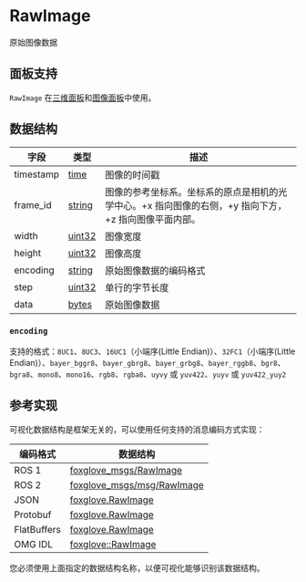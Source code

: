 # RawImage

原始图像数据

## 面板支持

`RawImage` 在[三维面板](../panel/2-3d-panel)和[图像面板](../panel/image-panel)中使用。

## 数据结构

| 字段 | 类型 | 描述 |
| --- | --- | --- |
| timestamp | [time](/) | 图像的时间戳 |
| frame_id | [string](/) | 图像的参考坐标系。坐标系的原点是相机的光学中心。+x 指向图像的右侧，+y 指向下方，+z 指向图像平面内部。 |
| width | [uint32](/) | 图像宽度 |
| height | [uint32](/) | 图像高度 |
| encoding | [string](/) | 原始图像数据的编码格式 |
| step | [uint32](/) | 单行的字节长度 |
| data | [bytes](/) | 原始图像数据 |

### `encoding`

支持的格式：`8UC1`、`8UC3`、`16UC1`（小端序(Little Endian)）、`32FC1`（小端序(Little Endian)）、`bayer_bggr8`、`bayer_gbrg8`、`bayer_grbg8`、`bayer_rggb8`、`bgr8`、`bgra8`、`mono8`、`mono16`、`rgb8`、`rgba8`、`uyvy` 或 `yuv422`、`yuyv` 或 `yuv422_yuy2`

## 参考实现

可视化数据结构是框架无关的，可以使用任何支持的消息编码方式实现：

| 编码格式    | 数据结构                                                                                                        |
| ----------- | ------------------------------------------------------------------------------------------------------------- |
| ROS 1       | [foxglove_msgs/RawImage](https://github.com/foxglove/foxglove-sdk/blob/main/schemas/ros1/RawImage.msg)       |
| ROS 2       | [foxglove_msgs/msg/RawImage](https://github.com/foxglove/foxglove-sdk/blob/main/schemas/ros2/RawImage.msg)   |
| JSON        | [foxglove.RawImage](https://github.com/foxglove/foxglove-sdk/blob/main/schemas/jsonschema/RawImage.json)      |
| Protobuf    | [foxglove.RawImage](https://github.com/foxglove/foxglove-sdk/blob/main/schemas/proto/foxglove/RawImage.proto) |
| FlatBuffers | [foxglove.RawImage](https://github.com/foxglove/foxglove-sdk/blob/main/schemas/flatbuffer/RawImage.fbs)       |
| OMG IDL     | [foxglove::RawImage](https://github.com/foxglove/foxglove-sdk/blob/main/schemas/omgidl/foxglove/RawImage.idl) |

您必须使用上面指定的数据结构名称，以便可视化能够识别该数据结构。
